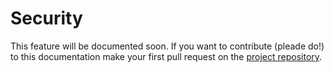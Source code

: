 # Security

This feature will be documented soon. If you want to contribute (pleade do!) to this documentation make your first pull request on the [project repository](https://github.com/mondrian-framework/mondrian-framework).
